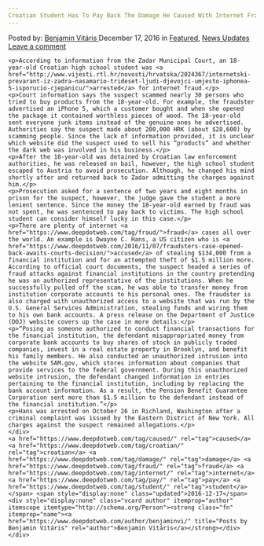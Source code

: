 ```yaml
---
Croatian Student Has To Pay Back The Damage He Caused With Internet Fraud
---
```

<article class="post-listing post-16970 post type-post status-publish format-standard has-post-thumbnail hentry  tag-caused tag-croatian tag-damage tag-fraud tag-internet tag-pay tag-student">
    <div class="post-inner">
        <span>Posted by: <a href="https://www.deepdotweb.com/author/benjaminvi/" title="">Benjamin Vitáris </a></span>
    <span>December 17, 2016</span>
    <span>in <a href="https://www.deepdotweb.com/category/deepdot-news/" rel="category tag">Featured</a>, <a href="https://www.deepdotweb.com/category/news-updates/" rel="category tag">News Updates</a></span>
    <span><a href="https://www.deepdotweb.com/2016/12/17/croatian-student-pay-back-damage-caused-internet-fraud/#respond">Leave a comment</a></span>
    </p>
    <div class="clear"></div>
    
    <p>According to information from the Zadar Municipal Court, an 18-year-old Croatian high school student was <a href="http://www.vijesti.rtl.hr/novosti/hrvatska/2024367/internetski-prevarant-iz-zadra-nasamario-trideset-ljudi-djevojci-umjesto-iphonea-5-isporucio-cjepanicu/">arrested</a> for internet fraud.</p>
    <p>Court information says the suspect scammed nearly 30 persons who tried to buy products from the 18-year-old. For example, the fraudster advertised an iPhone 5, which a customer bought and when she opened the package it contained worthless pieces of wood. The 18-year-old sent everyone junk items instead of the genuine ones he advertised. Authorities say the suspect made about 200,000 HRK (about $28,600) by scamming people. Since the lack of information provided, it is unclear which website did the suspect used to sell his “products” and whether the dark web was involved in his business.</p>
    <p>After the 18-year-old was detained by Croatian law enforcement authorities, he was released on bail, however, the high school student escaped to Austria to avoid prosecution. Although, he changed his mind shortly after and returned back to Zadar admitting the charges against him.</p>
    <p>Prosecution asked for a sentence of two years and eight months in prison for the suspect, however, the judge gave the student a more lenient sentence. Since the money the 18-year-old earned by fraud was not spent, he was sentenced to pay back to victims. The high school student can consider himself lucky in this case.</p>
    <p>There are plenty of internet <a href="https://www.deepdotweb.com/tag/fraud/">fraud</a> cases all over the world. An example is Dwayne C. Hans, a US citizen who is <a href="https://www.deepdotweb.com/2016/11/07/fraudsters-case-opened-back-awaits-courts-decision/">accused</a> of stealing $134,000 from a financial institution and for an attempted theft of $1.5 million more. According to official court documents, the suspect headed a series of fraud attacks against financial institutions in the country pretending he was an authorized representative of the institutions. When he successfully pulled off the scam, he was able to transfer money from institution corporate accounts to his personal ones. The fraudster is also charged with unauthorized access to a website that was run by the U.S. General Services Administration, stealing funds and wiring them to his own bank accounts. A press release on the Department of Justice (DOJ) website covers up the case in more details:</p>
    <p>“Posing as someone authorized to conduct financial transactions for the financial institution, the defendant misappropriated money from corporate bank accounts to buy shares of stock in publicly traded companies, invest in a real estate property in Brooklyn, and benefit his family members. He also conducted an unauthorized intrusion into the website SAM.gov, which stores information about companies that provide services to the federal government. During this unauthorized website intrusion, the defendant changed information in entries pertaining to the financial institution, including by replacing the bank account information. As a result, the Pension Benefit Guarantee Corporation sent more than $1.5 million to the defendant instead of the financial institution.”</p>
    <p>Hans was arrested on October 26 in Richland, Washington after a criminal complaint was issued by the Eastern District of New York. All charges against the suspect remained allegations.</p>
    </div>
    <a href="https://www.deepdotweb.com/tag/caused/" rel="tag">caused</a> <a href="https://www.deepdotweb.com/tag/croatian/" rel="tag">croatian</a> <a href="https://www.deepdotweb.com/tag/damage/" rel="tag">damage</a> <a href="https://www.deepdotweb.com/tag/fraud/" rel="tag">fraud</a> <a href="https://www.deepdotweb.com/tag/internet/" rel="tag">internet</a> <a href="https://www.deepdotweb.com/tag/pay/" rel="tag">pay</a> <a href="https://www.deepdotweb.com/tag/student/" rel="tag">student</a></span> <span style="display:none" class="updated">2016-12-17</span>
    <div style="display:none" class="vcard author" itemprop="author" itemscope itemtype="http://schema.org/Person"><strong class="fn" itemprop="name"><a href="https://www.deepdotweb.com/author/benjaminvi/" title="Posts by Benjamin Vitáris" rel="author">Benjamin Vitáris</a></strong></div>
    </div>
</article>

